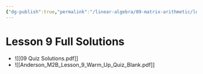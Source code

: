 ```yaml
---
{"dg-publish":true,"permalink":"/linear-algebra/09-matrix-arithmetic/lesson-9-full-solutions/"}
---
```


# Lesson 9 Full Solutions
- ![[09 Quiz Solutions.pdf]]
- ![[Anderson_M2B_Lesson_9_Warm_Up_Quiz_Blank.pdf]]